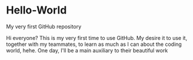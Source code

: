 # Hello-World
My very first GitHub repository

Hi everyone?
This is my very first time to use GitHub. My desire it to use it, together with my teammates, to learn as much as I can about the coding world, hehe. One day, I'll be a main auxiliary to their beautiful work
